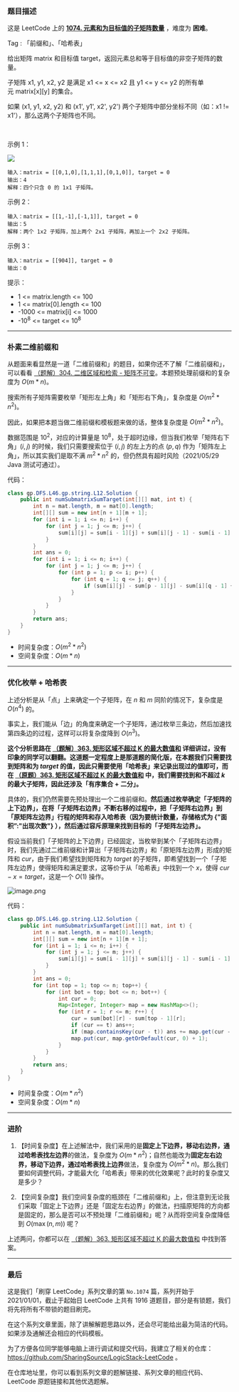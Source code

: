 ### 题目描述

这是 LeetCode 上的 **[1074. 元素和为目标值的子矩阵数量](https://leetcode-cn.com/problems/number-of-submatrices-that-sum-to-target/solution/gong-shui-san-xie-you-hua-mei-ju-de-ji-b-uttw/)** ，难度为 **困难**。

Tag : 「前缀和」、「哈希表」



给出矩阵 matrix 和目标值 target，返回元素总和等于目标值的非空子矩阵的数量。

子矩阵 x1, y1, x2, y2 是满足 x1 <= x <= x2 且 y1 <= y <= y2 的所有单元 matrix[x][y] 的集合。

如果 (x1, y1, x2, y2) 和 (x1', y1', x2', y2') 两个子矩阵中部分坐标不同（如：x1 != x1'），那么这两个子矩阵也不同。

 

示例 1：

![](https://assets.leetcode.com/uploads/2020/09/02/mate1.jpg)

```
输入：matrix = [[0,1,0],[1,1,1],[0,1,0]], target = 0
输出：4
解释：四个只含 0 的 1x1 子矩阵。
```
示例 2：
```
输入：matrix = [[1,-1],[-1,1]], target = 0
输出：5
解释：两个 1x2 子矩阵，加上两个 2x1 子矩阵，再加上一个 2x2 子矩阵。
```
示例 3：
```
输入：matrix = [[904]], target = 0
输出：0
```

提示：
* 1 <= matrix.length <= 100
* 1 <= matrix[0].length <= 100
* -1000 <= matrix[i] <= 1000
* -$10^8$ <= target <= $10^8$

---

### 朴素二维前缀和

从题面来看显然是一道「二维前缀和」的题目，如果你还不了解「二维前缀和」，可以看看 [（题解）304. 二维区域和检索 - 矩阵不可变](https://leetcode-cn.com/problems/range-sum-query-2d-immutable/solution/xia-ci-ru-he-zai-30-miao-nei-zuo-chu-lai-ptlo/)。本题预处理前缀和的复杂度为 $O(m * n)$。

搜索所有子矩阵需要枚举「矩形左上角」和「矩形右下角」，复杂度是 $O(m^2 * n^2)$。

因此，如果把本题当做二维前缀和模板题来做的话，整体复杂度是 $O(m^2 * n^2)$。

数据范围是 $10^2$，对应的计算量是 $10^8$，处于超时边缘，但当我们枚举「矩阵右下角」$(i,j)$ 的时候，我们只需要搜索位于 $(i,j)$ 的左上方的点 $(p,q)$ 作为「矩阵左上角」，所以其实我们是取不满 $m^2 * n^2$ 的，但仍然具有超时风险（2021/05/29 Java 测试可通过）。

代码：
```Java []
class gp.DFS.L46.gp.string.L12.Solution {
    public int numSubmatrixSumTarget(int[][] mat, int t) {
        int n = mat.length, m = mat[0].length;
        int[][] sum = new int[n + 1][m + 1];
        for (int i = 1; i <= n; i++) {
            for (int j = 1; j <= m; j++) {
                sum[i][j] = sum[i - 1][j] + sum[i][j - 1] - sum[i - 1][j - 1] + mat[i - 1][j - 1];
            }
        }
        int ans = 0;
        for (int i = 1; i <= n; i++) {
            for (int j = 1; j <= m; j++) {
                for (int p = 1; p <= i; p++) {
                    for (int q = 1; q <= j; q++) {
                        if (sum[i][j] - sum[p - 1][j] - sum[i][q - 1] + sum[p - 1][q - 1] == t) ans++;
                    }
                }
            }
        }
        return ans;
    }
}
```
* 时间复杂度：$O(m^2 * n^2)$
* 空间复杂度：$O(m * n)$

---

### 优化枚举 + 哈希表

上述分析是从「点」上来确定一个子矩阵，在 $n$ 和 $m$ 同阶的情况下，复杂度是 $O(n^4)$ 的。

事实上，我们能从「边」的角度来确定一个子矩阵，通过枚举三条边，然后加速找第四条边的过程，这样可以将复杂度降到 $O(n^3)$。

**这个分析思路在 [（题解）363. 矩形区域不超过 K 的最大数值和](https://leetcode-cn.com/problems/max-sum-of-rectangle-no-larger-than-k/solution/gong-shui-san-xie-you-hua-mei-ju-de-ji-b-dh8s/) 详细讲过，没有印象的同学可以翻翻。这道题一定程度上是那道题的简化版，在本题我们只需要找到矩阵和为 $target$ 的值，因此只需要使用「哈希表」来记录出现过的值即可，而在 [（原题）363. 矩形区域不超过 K 的最大数值和](https://leetcode-cn.com/problems/max-sum-of-rectangle-no-larger-than-k/) 中，我们需要找到和不超过 $k$ 的最大子矩阵，因此还涉及「有序集合 + 二分」。**

具体的，我们仍然需要先预处理出一个二维前缀和。**然后通过枚举确定「子矩阵的上下边界」，在将「子矩阵右边界」不断右移的过程中，把「子矩阵右边界」到「原矩阵左边界」行程的矩阵和存入哈希表（因为要统计数量，存储格式为 {"面积”:"出现次数"} ），然后通过容斥原理来找到目标的「子矩阵左边界」。**

假设当前我们「子矩阵的上下边界」已经固定，当枚举到某个「子矩阵右边界」时，我们先通过二维前缀和计算出「子矩阵右边界」和「原矩阵左边界」形成的矩阵和 $cur$，由于我们希望找到矩阵和为 $target$ 的子矩阵，即希望找到一个「子矩阵左边界」使得矩阵和满足要求，这等价于从「哈希表」中找到一个 $x$，使得 $cur - x = target$，这是一个 $O(1)$ 操作。

![image.png](https://pic.leetcode-cn.com/1622250565-sdYzhq-image.png)

代码：
```Java []
class gp.DFS.L46.gp.string.L12.Solution {
    public int numSubmatrixSumTarget(int[][] mat, int t) {
        int n = mat.length, m = mat[0].length;
        int[][] sum = new int[n + 1][m + 1];
        for (int i = 1; i <= n; i++) {
            for (int j = 1; j <= m; j++) {
                sum[i][j] = sum[i - 1][j] + sum[i][j - 1] - sum[i - 1][j - 1] + mat[i - 1][j - 1];
            }
        }
        int ans = 0;
        for (int top = 1; top <= n; top++) {
            for (int bot = top; bot <= n; bot++) {
                int cur = 0;
                Map<Integer, Integer> map = new HashMap<>();
                for (int r = 1; r <= m; r++) {
                    cur = sum[bot][r] - sum[top - 1][r];
                    if (cur == t) ans++;
                    if (map.containsKey(cur - t)) ans += map.get(cur - t);
                    map.put(cur, map.getOrDefault(cur, 0) + 1);
                }
            }
        }
        return ans;
    }
}
```
* 时间复杂度：$O(m * n^2)$
* 空间复杂度：$O(m * n)$

---

### 进阶

1. 【时间复杂度】在上述解法中，我们采用的是**固定上下边界，移动右边界，通过哈希表找左边界**的做法，复杂度为 $O(m * n^2)$；自然也能改为**固定左右边界，移动下边界，通过哈希表找上边界**做法，复杂度为 $O(m^2 * n)$。那么我们要如何调整代码，才能最大化「哈希表」带来的优化效果呢？此时的复杂度又是多少？

2. 【空间复杂度】我们空间复杂度的瓶颈在「二维前缀和」上，但注意到无论我们采取「固定上下边界」还是「固定左右边界」的做法，扫描原矩阵的方向都是固定的，那么是否可以不预处理「二维前缀和」呢？从而将空间复杂度降低到 $O(\max(n, m))$ 呢？

上述两问，你都可以在 [（题解）363. 矩形区域不超过 K 的最大数值和](https://leetcode-cn.com/problems/max-sum-of-rectangle-no-larger-than-k/solution/gong-shui-san-xie-you-hua-mei-ju-de-ji-b-dh8s/) 中找到答案。

---

### 最后

这是我们「刷穿 LeetCode」系列文章的第 `No.1074` 篇，系列开始于 2021/01/01，截止于起始日 LeetCode 上共有 1916 道题目，部分是有锁题，我们将先将所有不带锁的题目刷完。

在这个系列文章里面，除了讲解解题思路以外，还会尽可能给出最为简洁的代码。如果涉及通解还会相应的代码模板。

为了方便各位同学能够电脑上进行调试和提交代码，我建立了相关的仓库：https://github.com/SharingSource/LogicStack-LeetCode 。

在仓库地址里，你可以看到系列文章的题解链接、系列文章的相应代码、LeetCode 原题链接和其他优选题解。

